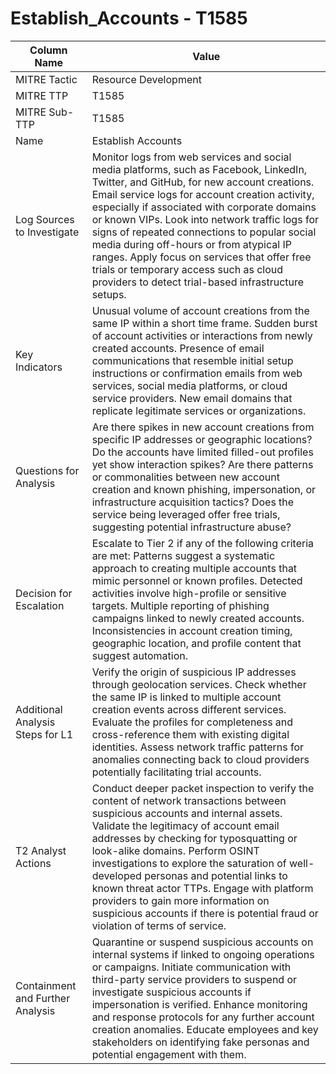 # Establish_Accounts - T1585

| Column Name | Value |
|-------------|-------|
| MITRE Tactic | Resource Development |
| MITRE TTP | T1585 |
| MITRE Sub-TTP | T1585 |
| Name | Establish Accounts |
| Log Sources to Investigate | Monitor logs from web services and social media platforms, such as Facebook, LinkedIn, Twitter, and GitHub, for new account creations. Email service logs for account creation activity, especially if associated with corporate domains or known VIPs. Look into network traffic logs for signs of repeated connections to popular social media during off-hours or from atypical IP ranges. Apply focus on services that offer free trials or temporary access such as cloud providers to detect trial-based infrastructure setups. |
| Key Indicators | Unusual volume of account creations from the same IP within a short time frame. Sudden burst of account activities or interactions from newly created accounts. Presence of email communications that resemble initial setup instructions or confirmation emails from web services, social media platforms, or cloud service providers. New email domains that replicate legitimate services or organizations. |
| Questions for Analysis | Are there spikes in new account creations from specific IP addresses or geographic locations? Do the accounts have limited filled-out profiles yet show interaction spikes? Are there patterns or commonalities between new account creation and known phishing, impersonation, or infrastructure acquisition tactics? Does the service being leveraged offer free trials, suggesting potential infrastructure abuse? |
| Decision for Escalation | Escalate to Tier 2 if any of the following criteria are met: Patterns suggest a systematic approach to creating multiple accounts that mimic personnel or known profiles. Detected activities involve high-profile or sensitive targets. Multiple reporting of phishing campaigns linked to newly created accounts. Inconsistencies in account creation timing, geographic location, and profile content that suggest automation. |
| Additional Analysis Steps for L1 | Verify the origin of suspicious IP addresses through geolocation services. Check whether the same IP is linked to multiple account creation events across different services. Evaluate the profiles for completeness and cross-reference them with existing digital identities. Assess network traffic patterns for anomalies connecting back to cloud providers potentially facilitating trial accounts. |
| T2 Analyst Actions | Conduct deeper packet inspection to verify the content of network transactions between suspicious accounts and internal assets. Validate the legitimacy of account email addresses by checking for typosquatting or look-alike domains. Perform OSINT investigations to explore the saturation of well-developed personas and potential links to known threat actor TTPs. Engage with platform providers to gain more information on suspicious accounts if there is potential fraud or violation of terms of service. |
| Containment and Further Analysis | Quarantine or suspend suspicious accounts on internal systems if linked to ongoing operations or campaigns. Initiate communication with third-party service providers to suspend or investigate suspicious accounts if impersonation is verified. Enhance monitoring and response protocols for any further account creation anomalies. Educate employees and key stakeholders on identifying fake personas and potential engagement with them. |
